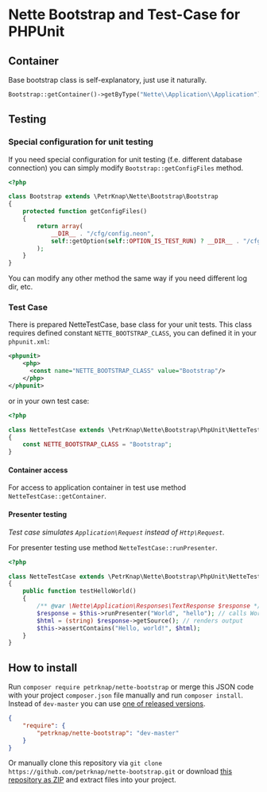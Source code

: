 # Nette Bootstrap and Test-Case for PHPUnit

## Container

Base bootstrap class is self-explanatory, just use it naturally.

```php
Bootstrap::getContainer()->getByType("Nette\\Application\\Application")->run();
```


## Testing

### Special configuration for unit testing

If you need special configuration for unit testing (f.e. different database connection) you can simply modify `Bootstrap::getConfigFiles` method.

```php
<?php

class Bootstrap extends \PetrKnap\Nette\Bootstrap\Bootstrap
{
    protected function getConfigFiles()
    {
        return array(
            __DIR__ . "/cfg/config.neon",
            self::getOption(self::OPTION_IS_TEST_RUN) ? __DIR__ . "/cfg/test.neon" : __DIR__ . "/cfg/local.neon"
        );
    }
}
```

You can modify any other method the same way if you need different log dir, etc.

### Test Case

There is prepared NetteTestCase, base class for your unit tests. This class requires defined constant `NETTE_BOOTSTRAP_CLASS`, you can defined it in your `phpunit.xml`:

```xml
<phpunit>
    <php>
      <const name="NETTE_BOOTSTRAP_CLASS" value="Bootstrap"/>
    </php>
</phpunit>
```

or in your own test case:

```php
<?php

class NetteTestCase extends \PetrKnap\Nette\Bootstrap\PhpUnit\NetteTestCase
{
    const NETTE_BOOTSTRAP_CLASS = "Bootstrap";
}
```

#### Container access

For access to application container in test use method `NetteTestCase::getContainer`.

#### Presenter testing

*Test case simulates `Application\Request` instead of `Http\Request`.*

For presenter testing use method `NetteTestCase::runPresenter`.

```php
<?php

class NetteTestCase extends \PetrKnap\Nette\Bootstrap\PhpUnit\NetteTestCase
{
    public function testHelloWorld()
    {
        /** @var \Nette\Application\Responses\TextResponse $response */
        $response = $this->runPresenter("World", "hello"); // calls WorldPresenter::actionHello
        $html = (string) $response->getSource(); // renders output
        $this->assertContains("Hello, world!", $html);
    }
}
```


## How to install

Run `composer require petrknap/nette-bootstrap` or merge this JSON code with your project `composer.json` file manually and run `composer install`. Instead of `dev-master` you can use [one of released versions].

```json
{
    "require": {
        "petrknap/nette-bootstrap": "dev-master"
    }
}
```

Or manually clone this repository via `git clone https://github.com/petrknap/nette-bootstrap.git` or download [this repository as ZIP] and extract files into your project.



[one of released versions]:https://github.com/petrknap/nette-bootstrap/releases
[this repository as ZIP]:https://github.com/petrknap/nette-bootstrap/archive/master.zip




[Nette]:https://nette.org/
[PHPUnit]:https://phpunit.de/
[Petr Knap]:http://petrknap.cz/
[this repository as ZIP]:https://github.com/petrknap/nette-bootstrap/archive/master.zip
